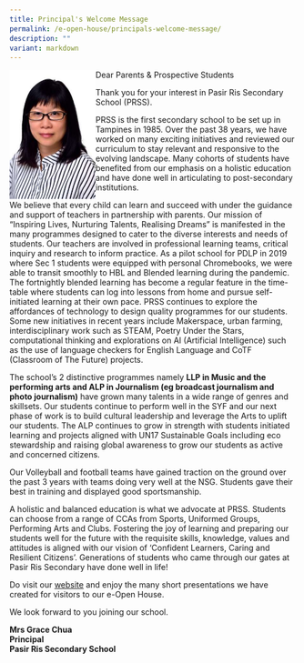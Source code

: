 ```yaml
---
title: Principal's Welcome Message
permalink: /e-open-house/principals-welcome-message/
description: ""
variant: markdown
---
```

<img src="/images/Mrs%20Chua.jpg" style="width:30%;float:left">

Dear Parents &amp; Prospective Students

Thank you for your interest in Pasir Ris Secondary School (PRSS).

PRSS is the first secondary school to be set up in Tampines in 1985. Over the past 38 years, we have worked on many exciting initiatives and reviewed our curriculum to stay relevant and responsive to the evolving landscape. Many cohorts of students have benefited from our emphasis on a holistic education and have done well in articulating to post-secondary institutions.

We believe that every child can learn and succeed with under the guidance and support of teachers in partnership with parents. Our mission of “Inspiring Lives, Nurturing Talents, Realising Dreams” is manifested in the many programmes designed to cater to the diverse interests and needs of students. Our teachers are involved in professional learning teams, critical inquiry and research to inform practice. As a pilot school for PDLP in 2019 where Sec 1 students were equipped with personal Chromebooks, we were able to transit smoothly to HBL and Blended learning during the pandemic. The fortnightly blended learning has become a regular feature in the time-table where students can log into lessons from home and pursue self-initiated learning at their own pace. PRSS continues to explore the affordances of technology to design quality programmes for our students. Some new initiatives in recent years include Makerspace, urban farming, interdisciplinary work such as STEAM, Poetry Under the Stars, computational thinking and explorations on AI (Artificial Intelligence) such as the use of language checkers for English Language and CoTF (Classroom of The Future) projects.

The school’s 2 distinctive programmes namely **LLP in Music and the performing arts and ALP in Journalism (eg broadcast journalism and photo journalism)** have grown many talents in a wide range of genres and skillsets. Our students continue to perform well in the SYF and our next phase of work is to build cultural leadership and leverage the Arts to uplift our students. The ALP continues to grow in strength with students initiated learning and projects aligned with UN17 Sustainable Goals including eco stewardship and raising global awareness to grow our students as active and concerned citizens.

Our Volleyball and football teams have gained traction on the ground over the past 3 years with teams doing very well at the NSG. Students gave their best in training and displayed good sportsmanship.

A holistic and balanced education is what we advocate at PRSS. Students can choose from a range of CCAs from Sports, Uniformed Groups, Performing Arts and Clubs. Fostering the joy of learning and preparing our students well for the future with the requisite skills, knowledge, values and attitudes is aligned with our vision of ‘Confident Learners, Caring and Resilient Citizens’. Generations of students who came through our gates at Pasir Ris Secondary have done well in life!

Do visit our [website](https://www.pasirrissec.moe.edu.sg) and enjoy the many short presentations we have created for visitors to our e-Open House.

We look forward to you joining our school.

**Mrs Grace Chua**<br>
**Principal**<br>
**Pasir Ris Secondary School**